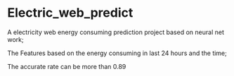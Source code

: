 # Electric_web_predict

A electricity web energy consuming prediction project based on neural net work;

The Features based on the energy consuming  in last 24 hours and the time;

The accurate rate can be more than 0.89
